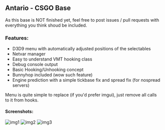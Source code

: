 ## Antario - CSGO Base

As this base is NOT finished yet, feel free to post issues / pull requests with everything you think shoud be included. 


### Features:

 * D3D9 menu with automatically adjusted positions of the selectables
 * Netvar manager
 * Easy to understand VMT hooking class
 * Debug console output
 * Basic Hooking/Unhooking concept
 * Bunnyhop included (wow such feature)
 * Engine prediction with a simple tickbase fix and spread fix (for nospread servers)


Menu is quite simple to replace (if you'd prefer imgui), just remove all calls to it from hooks.

#### Screenshots:

![img1](https://i.imgur.com/TfHq1ZY.png) ![img2](https://i.imgur.com/XOzmWy6.png)
![img3](https://i.imgur.com/xVYqN59.png)


